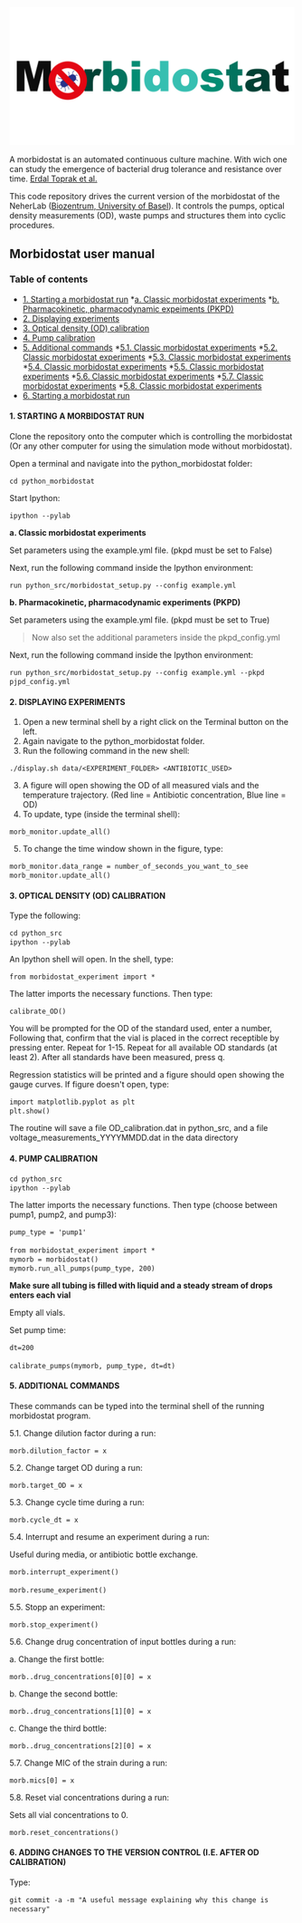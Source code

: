 <p align="center"><img src="misc/Element 2.png" alt="Morbidostat" width="600"></p>

A morbidostat is an automated continuous culture machine. With wich one can study the emergence of bacterial drug tolerance and resistance over time. [Erdal Toprak et al.](https://www.ncbi.nlm.nih.gov/pmc/articles/PMC3708598/)

This code repository drives the current version of the morbidostat of the NeherLab ([Biozentrum, University of Basel](https://www.biozentrum.unibas.ch/research/research-groups/research-groups-a-z/overview/unit/research-group-richard-neher)). It controls the pumps, optical density measurements (OD), waste pumps and structures them into cyclic procedures.

## Morbidostat user manual

### Table of contents
* [1. Starting a morbidostat run](#1-starting-a-morbidostat-run)
    *[a. Classic morbidostat experiments](#a.-Classic-morbidostat-experiments)
    *[b. Pharmacokinetic, pharmacodynamic expeiments (PKPD)](#b.-Pharmacokinetic,-pharmacodynamic-experiments-(PKPD))
* [2. Displaying experiments](#2.-DISPLAYING-EXPERIMENTS)
* [3. Optical density (OD) calibration](#3.-OPTICAL-DENSITY-(OD)-CALIBRATION)
* [4. Pump calibration](#4.-PUMP-CALIBRATION)
* [5. Additional commands](#5.-ADDITIONAL-COMMANDS)
    *[5.1. Classic morbidostat experiments](#5.1.-Change-dilution-factor-during-a-run:)
    *[5.2. Classic morbidostat experiments](#5.2.-Change-target-OD-during-a-run:)
    *[5.3. Classic morbidostat experiments](#5.3.-Change-cycle-time-during-a-run:)
    *[5.4. Classic morbidostat experiments](#5.4.-Interrupt-and-resume-an-experiment-during-a-run:)
    *[5.5. Classic morbidostat experiments](#5.5.-Stopp-an-experiment:)
    *[5.6. Classic morbidostat experiments](#5.6.-Change-drug-concentration-of-input-bottles-during-a-run:)
    *[5.7. Classic morbidostat experiments](#5.7.-Change-MIC-of-the-strain-during-a-run:)
    *[5.8. Classic morbidostat experiments](#5.8.-Reset-vial-concentrations-during-a-run:)
* [6. Starting a morbidostat run](#6.-ADDING-CHANGES-TO-THE-VERSION-CONTROL-(I.E-AFTER-OD-CALIBRATION))


#### 1. STARTING A MORBIDOSTAT RUN

Clone the repository onto the computer which is controlling the morbidostat (Or any other computer for using the simulation mode without morbidostat).

Open a terminal and navigate into the python_morbidostat folder:
```
cd python_morbidostat
```

Start Ipython:
```
ipython --pylab
```

**a. Classic morbidostat experiments**

Set parameters using the example.yml file. (pkpd must be set to False)

Next, run the following command inside the Ipython environment:
```
run python_src/morbidostat_setup.py --config example.yml
```

**b. Pharmacokinetic, pharmacodynamic experiments (PKPD)**

Set parameters using the example.yml file. (pkpd must be set to True)

> Now also set the additional parameters inside the pkpd_config.yml

Next, run the following command inside the Ipython environment:
```
run python_src/morbidostat_setup.py --config example.yml --pkpd pjpd_config.yml
```

#### 2. DISPLAYING EXPERIMENTS

1. Open a new terminal shell by a right click on the Terminal button on the left.
2. Again navigate to the python_morbidostat folder.
2. Run the following command in the new shell:
```
./display.sh data/<EXPERIMENT_FOLDER> <ANTIBIOTIC_USED>
```
3. A figure will open showing the OD of all measured vials and the temperature trajectory. (Red line = Antibiotic concentration, Blue line = OD)
4. To update, type (inside the terminal shell):
```
morb_monitor.update_all()
```
5. To change the time window shown in the figure, type:
```
morb_monitor.data_range = number_of_seconds_you_want_to_see
morb_monitor.update_all()
```
#### 3. OPTICAL DENSITY (OD) CALIBRATION

Type the following:
```
cd python_src
ipython --pylab
```

An Ipython shell will open.
In the shell, type:
```
from morbidostat_experiment import *
```
The latter imports the necessary functions.
Then type:
```
calibrate_OD()
```
You will be prompted for the OD of the standard used, enter a number,
Following that, confirm that the vial is placed in the correct receptible by pressing enter.
Repeat for 1-15.
Repeat for all available OD standards (at least 2).
After all standards have been measured, press q.

Regression statistics will be printed and a figure should open showing the gauge curves.
If figure doesn't open, type:
```
import matplotlib.pyplot as plt
plt.show()
```
The routine will save a file OD_calibration.dat in python_src,
and a file voltage_measurements_YYYYMMDD.dat in the data directory

#### 4. PUMP CALIBRATION
```
cd python_src
ipython --pylab
```

The latter imports the necessary functions.
Then type (choose between pump1, pump2, and pump3):
```
pump_type = 'pump1'

from morbidostat_experiment import *
mymorb = morbidostat()
mymorb.run_all_pumps(pump_type, 200)
```
**Make sure all tubing is filled with liquid and a steady stream of drops enters each vial**

Empty all vials.

Set pump time:
```
dt=200

calibrate_pumps(mymorb, pump_type, dt=dt)
```
#### 5. ADDITIONAL COMMANDS
These commands can be typed into the terminal shell of the running morbidostat program.

5.1. Change dilution factor during a run:
```
morb.dilution_factor = x
```

5.2. Change target OD during a run:
```
morb.target_OD = x
```

5.3. Change cycle time during a run:
```
morb.cycle_dt = x
```

5.4. Interrupt and resume an experiment during a run:

Useful during media, or antibiotic bottle exchange.

```
morb.interrupt_experiment()

morb.resume_experiment()
```

5.5. Stopp an experiment:
```
morb.stop_experiment()
```

5.6. Change drug concentration of input bottles during a run:

a. Change the first bottle:
```
morb..drug_concentrations[0][0] = x
```

b. Change the second bottle:
```
morb..drug_concentrations[1][0] = x
```

c. Change the third bottle:
```
morb..drug_concentrations[2][0] = x
```

5.7. Change MIC of the strain during a run:
```
morb.mics[0] = x
```

5.8. Reset vial concentrations during a run:

Sets all vial concentrations to 0.

```
morb.reset_concentrations()
```

#### 6. ADDING CHANGES TO THE VERSION CONTROL (I.E. AFTER OD CALIBRATION)

Type:

```
git commit -a -m "A useful message explaining why this change is necessary"
```

